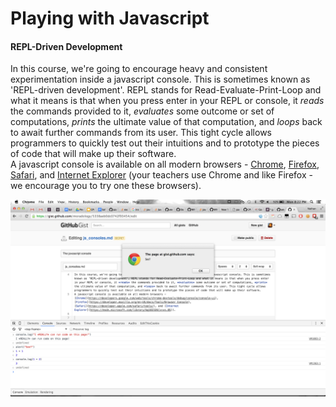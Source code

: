 # Playing with Javascript

#### REPL-Driven Development
In this course, we're going to encourage heavy and consistent experimentation inside
a javascript console. This is sometimes known as 'REPL-driven development'. REPL stands
for Read-Evaluate-Print-Loop and what it means is that when you press enter in your
REPL or console, it *reads* the commands provided to it, *evaluates* some outcome or
set of computations, *prints* the ultimate value of that computation, and *loops* back
to await further commands from its user. This tight cycle allows programmers to quickly
test out their intuitions and to prototype the pieces of code that will make up their
software.  
A javascript console is available on all modern browsers -
[Chrome](https://developers.google.com/web/tools/chrome-devtools/debug/console/console-ui),
[Firefox](https://developer.mozilla.org/en-US/docs/Tools/Browser_Console),
[Safari](https://developer.apple.com/safari/tools/), and
[Internet Explorer](https://developer.microsoft.com/en-us/microsoft-edge/platform/documentation/f12-devtools-guide/)
(your teachers use Chrome and like Firefox - we encourage you to try one these browsers).  

![the Google Chrome console](img/console-magic.png)
